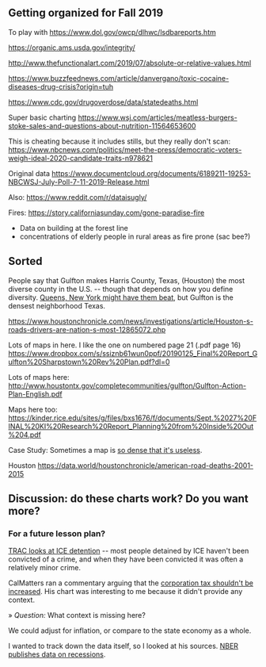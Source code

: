 ## Getting organized for Fall 2019

To play with
https://www.dol.gov/owcp/dlhwc/lsdbareports.htm

https://organic.ams.usda.gov/integrity/

http://www.thefunctionalart.com/2019/07/absolute-or-relative-values.html

https://www.buzzfeednews.com/article/danvergano/toxic-cocaine-diseases-drug-crisis?origin=tuh

https://www.cdc.gov/drugoverdose/data/statedeaths.html

Super basic charting
https://www.wsj.com/articles/meatless-burgers-stoke-sales-and-questions-about-nutrition-11564653600

This is cheating because it includes stills, but they really don't scan:
https://www.nbcnews.com/politics/meet-the-press/democratic-voters-weigh-ideal-2020-candidate-traits-n978621

Original data
https://www.documentcloud.org/documents/6189211-19253-NBCWSJ-July-Poll-7-11-2019-Release.html

Also:
https://www.reddit.com/r/dataisugly/


Fires:
https://story.californiasunday.com/gone-paradise-fire

* Data on building at the forest line
* concentrations of elderly people in rural areas as fire prone (sac bee?)

## Sorted


People say that Gulfton makes Harris County, Texas, (Houston) the most diverse
county in the U.S. -- though that depends on how you define diversity. [Queens, New York might have them beat](https://censusreporter.org/data/table/?table=B02001&geo_ids=05000US36081,05000US48201), but Gulfton is the densest neighborhood Texas.

https://www.houstonchronicle.com/news/investigations/article/Houston-s-roads-drivers-are-nation-s-most-12865072.php

Lots of maps in here. I like the one on numbered page 21 (.pdf page 16)
https://www.dropbox.com/s/ssiznb61wun0ppf/20190125_Final%20Report_Gulfton%20Sharpstown%20Rev%20Plan.pdf?dl=0

Lots of maps here:
http://www.houstontx.gov/completecommunities/gulfton/Gulfton-Action-Plan-English.pdf

Maps here too:
https://kinder.rice.edu/sites/g/files/bxs1676/f/documents/Sept.%2027%20FINAL%20KI%20Research%20Report_Planning%20from%20Inside%20Out%204.pdf


Case Study:
Sometimes a map is [so dense that it's useless](https://cdan.nhtsa.gov/GISMaps/STSI_MAP_Mobile.htm?1&USA&VAR1=1&41&-99&34,247&34,748&32,538&5).

Houston https://data.world/houstonchronicle/american-road-deaths-2001-2015




## Discussion: do these charts work? Do you want more?

### For a future lesson plan?

[TRAC looks at ICE detention](https://trac.syr.edu/immigration/reports/530/) -- most people detained by ICE haven't been convicted of a crime, and when they have been convicted it was often a relatively minor crime.

CalMatters ran a commentary arguing that the [corporation tax shouldn't be increased](https://calmatters.org/articles/commentary/california-corporate-tax/). His chart was interesting to me because it didn't provide any context.

» *Question:* What context is missing here?

We could adjust for inflation, or compare to the state economy as a whole.

I wanted to track down the data itself, so I looked at his sources. [NBER publishes data on recessions](https://www.nber.org/cycles/cyclesmain.html).
